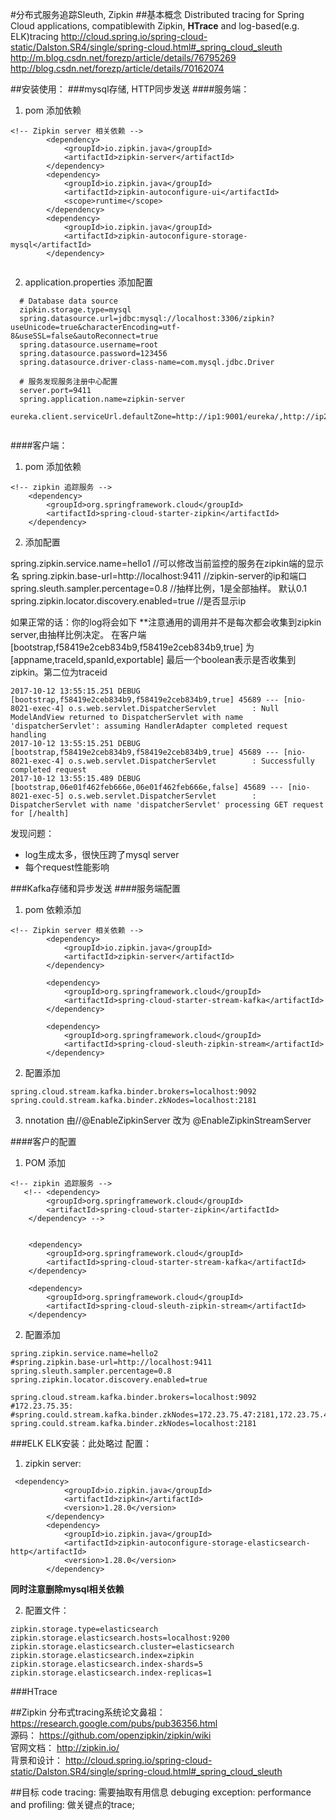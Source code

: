 #分布式服务追踪Sleuth, Zipkin
##基本概念
Distributed tracing for Spring Cloud applications, compatiblewith Zipkin, **HTrace** and log-based(e.g. ELK)tracing
http://cloud.spring.io/spring-cloud-static/Dalston.SR4/single/spring-cloud.html#_spring_cloud_sleuth
http://m.blog.csdn.net/forezp/article/details/76795269
http://blog.csdn.net/forezp/article/details/70162074

##安装使用：
###mysql存储, HTTP同步发送
####服务端：
1. pom 添加依赖
```
<!-- Zipkin server 相关依赖 -->
        <dependency>
            <groupId>io.zipkin.java</groupId>
            <artifactId>zipkin-server</artifactId>
        </dependency>
        <dependency>
            <groupId>io.zipkin.java</groupId>
            <artifactId>zipkin-autoconfigure-ui</artifactId>
            <scope>runtime</scope>
        </dependency>
        <dependency>
            <groupId>io.zipkin.java</groupId>
            <artifactId>zipkin-autoconfigure-storage-mysql</artifactId>
        </dependency>
          
```         
2. application.properties 添加配置  

 ```
   # Database data source
   zipkin.storage.type=mysql
   spring.datasource.url=jdbc:mysql://localhost:3306/zipkin?useUnicode=true&characterEncoding=utf-8&useSSL=false&autoReconnect=true
   spring.datasource.username=root
   spring.datasource.password=123456
   spring.datasource.driver-class-name=com.mysql.jdbc.Driver
   
   # 服务发现服务注册中心配置
   server.port=9411
   spring.application.name=zipkin-server
   eureka.client.serviceUrl.defaultZone=http://ip1:9001/eureka/,http://ip2:9001/eureka/   
   
```     

####客户端：
1. pom 添加依赖
```
<!-- zipkin 追踪服务 -->
    <dependency>
        <groupId>org.springframework.cloud</groupId>
        <artifactId>spring-cloud-starter-zipkin</artifactId>
    </dependency>
```   
2. 添加配置

spring.zipkin.service.name=hello1 //可以修改当前监控的服务在zipkin端的显示名
spring.zipkin.base-url=http://localhost:9411 //zipkin-server的ip和端口
spring.sleuth.sampler.percentage=0.8 //抽样比例，1是全部抽样。 默认0.1
spring.zipkin.locator.discovery.enabled=true //是否显示ip

如果正常的话：你的log将会如下
**注意通用的调用并不是每次都会收集到zipkin server,由抽样比例决定。 
在客户端[bootstrap,f58419e2ceb834b9,f58419e2ceb834b9,true] 为[appname,traceId,spanId,exportable]
 最后一个boolean表示是否收集到zipkin。第二位为traceid
```
2017-10-12 13:55:15.251 DEBUG [bootstrap,f58419e2ceb834b9,f58419e2ceb834b9,true] 45689 --- [nio-8021-exec-4] o.s.web.servlet.DispatcherServlet        : Null ModelAndView returned to DispatcherServlet with name 'dispatcherServlet': assuming HandlerAdapter completed request handling
2017-10-12 13:55:15.251 DEBUG [bootstrap,f58419e2ceb834b9,f58419e2ceb834b9,true] 45689 --- [nio-8021-exec-4] o.s.web.servlet.DispatcherServlet        : Successfully completed request
2017-10-12 13:55:15.489 DEBUG [bootstrap,06e01f462feb666e,06e01f462feb666e,false] 45689 --- [nio-8021-exec-5] o.s.web.servlet.DispatcherServlet        : DispatcherServlet with name 'dispatcherServlet' processing GET request for [/health]
```
发现问题：
* log生成太多，很快压跨了mysql server
* 每个request性能影响


###Kafka存储和异步发送
####服务端配置
1. pom 依赖添加  

```
<!-- Zipkin server 相关依赖 -->
        <dependency>
            <groupId>io.zipkin.java</groupId>
            <artifactId>zipkin-server</artifactId>
        </dependency>

        <dependency>
            <groupId>org.springframework.cloud</groupId>
            <artifactId>spring-cloud-starter-stream-kafka</artifactId>
        </dependency>

        <dependency>
            <groupId>org.springframework.cloud</groupId>
            <artifactId>spring-cloud-sleuth-zipkin-stream</artifactId>
        </dependency>
```

2. 配置添加

```
spring.cloud.stream.kafka.binder.brokers=localhost:9092
spring.could.stream.kafka.binder.zkNodes=localhost:2181
```

3. nnotation
   由//@EnableZipkinServer 改为 @EnableZipkinStreamServer

####客户的配置
1. POM 添加
```
<!-- zipkin 追踪服务 -->
   <!-- <dependency>
        <groupId>org.springframework.cloud</groupId>
        <artifactId>spring-cloud-starter-zipkin</artifactId>
    </dependency> -->


    <dependency>
        <groupId>org.springframework.cloud</groupId>
        <artifactId>spring-cloud-starter-stream-kafka</artifactId>
    </dependency>

    <dependency>
        <groupId>org.springframework.cloud</groupId>
        <artifactId>spring-cloud-sleuth-zipkin-stream</artifactId>
    </dependency>
```

2. 配置添加
```
spring.zipkin.service.name=hello2
#spring.zipkin.base-url=http://localhost:9411
spring.sleuth.sampler.percentage=0.8
spring.zipkin.locator.discovery.enabled=true

spring.cloud.stream.kafka.binder.brokers=localhost:9092
#172.23.75.35:
#spring.could.stream.kafka.binder.zkNodes=172.23.75.47:2181,172.23.75.48:2181,172.23.75.49:2181
spring.could.stream.kafka.binder.zkNodes=localhost:2181
```

###ELK
ELK安装：此处略过
配置：
1. zipkin server:
```
 <dependency>
            <groupId>io.zipkin.java</groupId>
            <artifactId>zipkin</artifactId>
            <version>1.28.0</version>
        </dependency>
        <dependency>
            <groupId>io.zipkin.java</groupId>
            <artifactId>zipkin-autoconfigure-storage-elasticsearch-http</artifactId>
            <version>1.28.0</version>
        </dependency>     
```

**同时注意删除mysql相关依赖**

2. 配置文件：
```
zipkin.storage.type=elasticsearch
zipkin.storage.elasticsearch.hosts=localhost:9200
zipkin.storage.elasticsearch.cluster=elasticsearch
zipkin.storage.elasticsearch.index=zipkin
zipkin.storage.elasticsearch.index-shards=5
zipkin.storage.elasticsearch.index-replicas=1
```


###HTrace


##Zipkin
分布式tracing系统论文鼻祖：https://research.google.com/pubs/pub36356.html  
源码： https://github.com/openzipkin/zipkin/wiki  
官网文档： http://zipkin.io/  
背景和设计：
http://cloud.spring.io/spring-cloud-static/Dalston.SR4/single/spring-cloud.html#_spring_cloud_sleuth



##目标
code tracing: 需要抽取有用信息
debuging exception:
performance and profiling:
做关键点的trace;

